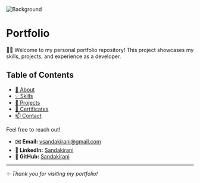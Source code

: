 ![Background](assets/background.jpg)

# Portfolio

👩‍💻 Welcome to my personal portfolio repository! This project showcases my skills, projects, and experience as a developer.

## Table of Contents

- [📖 About](#about)
- [💡 Skills](#skills)
- [🚀 Projects](#projects)
- [📜 Certificates](#certificates)
- [📫 Contact](#contact)

Feel free to reach out!

- **✉️ Email:** vsandakirani@gmail.com  
- **🔗 LinkedIn:** [Sandakirani](https://linkedin.com/in/vihangi-sandakirani)  
- **🐙 GitHub:** [Sandakirani](https://github.com/sandakirani)

---

*✨ Thank you for visiting my portfolio!*
